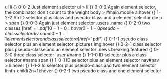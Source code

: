 ul li {} 0-0-2 Just element selector
ul > li {} 0-0-2 Again element selector, the combinator don't count to the weight
body > #main.mobile a:hover {} 1-2-2 An ID selector plus class and pseudo-class and a element selector
div p > span {} 0-0-3 Again just element selector
.users .name {} 0-2-0 two classes
[href$='.pdf'] {} 0-1-0 
:hover {} 0-1-0 pseudo-class selector
div .name {} 0-1-1 element selector and class selector
a[href$='.pdf'] {} 0-1-1 pseudo class selector plus an element selector
.pictures img:hover {} 0-2-1  class selector plus pseudo-classe and an element selector 
.news.breaking.featured {} 0-3-0 three class selector
.user #name {} 1-1-0 ID selector plus a class selector
#name span {} 1-0-1 ID selector plus an element selector
nav#nav > li:hover {} 1-1-2 Id selector plus pseudo-class and two element selector
li:nth-child(2n+1):hover {} 0-2-1 two pseudo class and one element selector